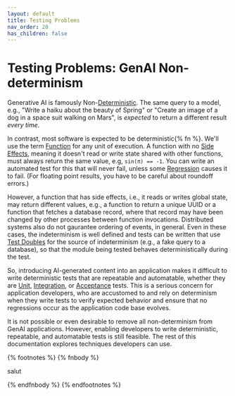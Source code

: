 ```yaml
---
layout: default
title: Testing Problems
nav_order: 20
has_children: false
---
```


# Testing Problems: GenAI Non-determinism 

Generative AI is famously Non-[Deterministic]({{site.baseurl}}/glossary/#deterministic). The same query to a model, e.g., "Write a haiku about the beauty of Spring" or "Create an image of a dog in a space suit walking on Mars", is _expected_ to return a different result _every time_.

In contrast, most software is expected to be deterministic{% fn %}. We'll use the term [Function]({{site.baseurl}}/glossary/#function) for any unit of execution. A function with no [Side Effects]({{site.baseurl}}/glossary/#side-effect), meaning it doesn't read or write state shared with other functions, must always return the same value, e.g, `sin(π) == -1`. You can write an automated test for this that will never fail, unless some [Regression]({{site.baseurl}}/glossary/#regression) causes it to fail. (For floating point results, you have to be careful about roundoff errors.)

However, a function that has side effects, i.e., it reads or writes global state, may return different values, e.g., a function to return a unique UUID or a function that fetches a database record, where that record may have been changed by other processes between function invocations. Distributed systems also do not gaurantee ordering of events, in general. Even in these cases, the indeterminism is well defined and tests can be written that use [Test Doubles]({{site.baseurl}}/glossary/#test-double) for the source of indeterminism (e.g., a fake query to a database), so that the module being tested behaves deterministically during the test.

So, introducing AI-generated content into an application makes it difficult to write deterministic tests that are repeatable and automatable, whether they are [Unit]({{site.baseurl}}/glossary/#unit-test), [Integration]({{site.baseurl}}/glossary/#integration-test), or [Acceptance]({{site.baseurl}}/glossary/#acceptance-test) tests. This is a serious concern for application developers, who are accustomed to and rely on determinism when they write tests to verify expected behavior and ensure that no regressions occur as the application code base evolves.

It is not possible or even desirable to remove all non-determinism from GenAI applications. However, enabling developers to write deterministic, repeatable, and automatable tests is still feasible. The rest of this documentation explores techniques developers can use.

{% footnotes %}
   {% fnbody %}
      <p>salut</p>
   {% endfnbody %}
{% endfootnotes %}
